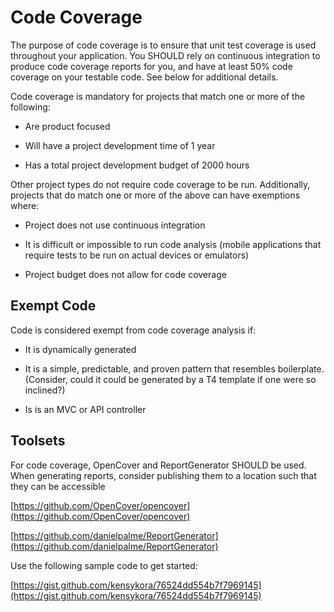 Code Coverage
===========================================

The purpose of code coverage is to ensure that unit test coverage is used throughout your application. You SHOULD rely on continuous integration to produce code coverage reports for you, and have at least 50% code coverage on your testable code. See below for additional details.

Code coverage is mandatory for projects that match one or more of the following:

* Are product focused

* Will have a project development time of 1 year

* Has a total project development budget of 2000 hours

Other project types do not require code coverage to be run. Additionally, projects that do match one or more of the above can have exemptions where:

* Project does not use continuous integration

* It is difficult or impossible to run code analysis (mobile applications that require tests to be run on actual devices or emulators)

* Project budget does not allow for code coverage

## Exempt Code

Code is considered exempt from code coverage analysis if:

* It is dynamically generated

* It is a simple, predictable, and proven pattern that resembles boilerplate. (Consider, could it could be generated by a T4 template if one were so inclined?)

* Is is an MVC or API controller

## Toolsets

For code coverage, OpenCover and ReportGenerator SHOULD be used. When generating reports, consider publishing them to a location such that they can be accessible 

[https://github.com/OpenCover/opencover](https://github.com/OpenCover/opencover)

[https://github.com/danielpalme/ReportGenerator](https://github.com/danielpalme/ReportGenerator)

Use the following sample code to get started:

[https://gist.github.com/kensykora/76524dd554b7f7969145](https://gist.github.com/kensykora/76524dd554b7f7969145)

